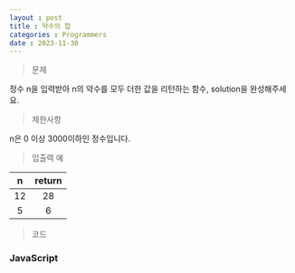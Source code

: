 ```yaml
---
layout : post
title : 약수의 합
categories : Programmers
date : 2023-11-30
---
```

> 문제<br>

정수 n을 입력받아 n의 약수를 모두 더한 값을 리턴하는 함수, solution을 완성해주세요.

> 제한사항<br>

n은 0 이상 3000이하인 정수입니다.

> 입출력 예<br>

|n|return|
|:--:|:--:|
|12|28|
|5|6|

> 코드

### JavaScript

<script src="https://gist.github.com/kwontaehoon/aeee411bb9e1503b87b46a0dd96cf8fe.js"></script>